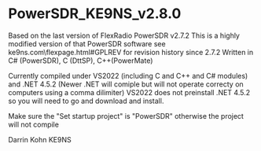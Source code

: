 # PowerSDR_KE9NS_v2.8.0

Based on the last version of FlexRadio PowerSDR v2.7.2
This is a highly modified version of that PowerSDR software
see ke9ns.com\flexpage.html#GPLREV for revision history since 2.7.2
Written in C# (PowerSDR), C (DttSP), C++(PowerMate)

Currently compiled under VS2022 (including C and C++ and C# modules) and .NET 4.5.2
(Newer .NET will comiple but will not operate correcty on computers using a comma dilimiter)
VS2022 does not preinstall .NET 4.5.2 so you will need to go and download and install.

Make sure the "Set startup project" is "PowerSDR" otherwise the project will not compile

Darrin Kohn KE9NS

